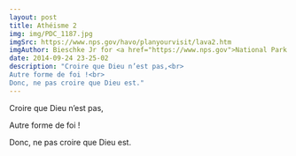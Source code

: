 ```yaml
---
layout: post
title: Athéisme 2
img: img/PDC_1187.jpg
imgSrc: https://www.nps.gov/havo/planyourvisit/lava2.htm
imgAuthor: Bieschke Jr for <a href="https://www.nps.gov">National Park Service</a>
date: 2014-09-24 23-25-02
description: "Croire que Dieu n’est pas,<br>
Autre forme de foi !<br>
Donc, ne pas croire que Dieu est."
---
```

Croire que Dieu n’est pas,

Autre forme de foi !

Donc, ne pas croire que Dieu est.
